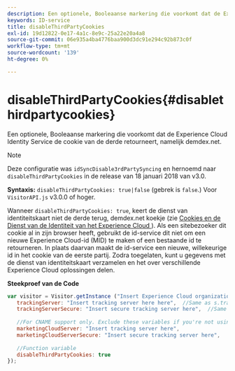 ```yaml
---
description: Een optionele, Booleaanse markering die voorkomt dat de Experience Cloud Identity Service de cookie van de derde retourneert, namelijk demdex.net.
keywords: ID-service
title: disableThirdPartyCookies
exl-id: 19d12822-0e17-4a1c-8e9c-25a22e20a4a8
source-git-commit: 06e935a4ba4776baa900d3dc91e294c92b873c0f
workflow-type: tm+mt
source-wordcount: '139'
ht-degree: 0%

---
```


# disableThirdPartyCookies{#disablethirdpartycookies}

Een optionele, Booleaanse markering die voorkomt dat de Experience Cloud Identity Service de cookie van de derde retourneert, namelijk demdex.net.

>[!NOTE]
>
>Deze configuratie was `idSyncDisable3rdPartySyncing` en hernoemd naar `disableThirdPartyCookies` in de release van 18 januari 2018 van v3.0.

**Syntaxis:** `disableThirdPartyCookies: true|false` (gebrek is `false`.) Voor `VisitorAPI.js` v3.0.0 of hoger.

Wanneer `disableThirdPartyCookies: true`, keert de dienst van identiteitskaart niet de derde terug, demdex.net koekje (zie [ Cookies en de Dienst van de Identiteit van het Experience Cloud ](../../introduction/cookies.md)). Als een sitebezoeker dit cookie al in zijn browser heeft, gebruikt de id-service dit niet om een nieuwe Experience Cloud-id (MID) te maken of een bestaande id te retourneren. In plaats daarvan maakt de id-service een nieuwe, willekeurige id in het cookie van de eerste partij. Zodra toegelaten, kunt u gegevens met de dienst van identiteitskaart verzamelen en het over verschillende Experience Cloud oplossingen delen.

**Steekproef van de Code**

```js
var visitor = Visitor.getInstance ("Insert Experience Cloud organization ID here",{ 
   trackingServer: "Insert tracking server here here",  //Same as s.trackingServer 
   trackingServerSecure: "Insert secure tracking server here",  //Same as s.trackingServerSecure 
 
   //For CNAME support only. Exclude these variables if you're not using CNAME 
   marketingCloudServer: "Insert tracking server here", 
   marketingCloudServerSecure: "Insert secure tracking server here", 
 
   //Function variable 
   disableThirdPartyCookies: true 
});
```
